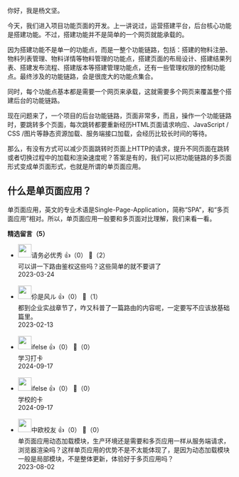你好，我是杨文坚。

今天，我们进入项目功能页面的开发。上一讲说过，运营搭建平台，后台核心功能是搭建功能。不过，搭建功能并不是简单的一个网页就能承载的。

因为搭建功能不是单一的功能点，而是一整个功能链路，包括：搭建的物料注册、物料列表管理、物料详情等物料管理的功能点，搭建页面的布局设计、搭建结果列表、搭建发布流程、搭建版本等搭建管理功能点，还有一些管理权限的控制功能点。最终涉及的功能链路，会是很庞大的功能点集合。

同时，每个功能点基本都是需要一个网页来承载，这就需要多个网页来覆盖整个搭建后台的功能链路。

现在问题来了，一个项目的后台功能链路，页面非常多，而且，操作一个功能链路时，要跳转多个页面，每次跳转都要重新经历HTML页面请求响应、JavaScript / CSS /图片等静态资源加载、服务端接口加载，会经历比较长时间的等待。

那么，有没有方式可以减少页面跳转时页面上HTTP的请求，提升不同页面在跳转或者切换过程中的加载和渲染速度呢？答案是有的，我们可以把功能链路的多页面形式变成单页面形式，也就是所谓的单页面应用。

## 什么是单页面应用？

单页面应用，英文的专业术语是Single-Page-Application，简称“SPA”，和“多页面应用”相对。所以，单页面应用一般要和多页面对比理解，我们来看一看。
<div><strong>精选留言（5）</strong></div><ul>
<li><img src="https://static001.geekbang.org/account/avatar/00/1e/e9/58/7bb2c561.jpg" width="30px"><span>请务必优秀</span> 👍（0） 💬（2）<div>可以讲一下路由鉴权这些吗？这些简单的就不要讲了</div>2023-03-24</li><br/><li><img src="https://static001.geekbang.org/account/avatar/00/0f/a9/bc/abb7bfe3.jpg" width="30px"><span>伱是风ル</span> 👍（0） 💬（1）<div>都到企业实战章节了，咋又科普了一篇路由的内容呢，一定要写不应该放基础篇里。</div>2023-02-13</li><br/><li><img src="https://static001.geekbang.org/account/avatar/00/26/eb/d7/90391376.jpg" width="30px"><span>ifelse</span> 👍（0） 💬（0）<div>学习打卡</div>2024-09-17</li><br/><li><img src="https://static001.geekbang.org/account/avatar/00/26/eb/d7/90391376.jpg" width="30px"><span>ifelse</span> 👍（0） 💬（0）<div>学校的卡</div>2024-09-17</li><br/><li><img src="https://static001.geekbang.org/account/avatar/00/31/4b/77/791d0f5e.jpg" width="30px"><span>中欧校友</span> 👍（0） 💬（0）<div>单页面应用动态加载模块，生产环境还是需要和多页应用一样从服务端请求，浏览器渲染吗？这样单页应用的优势不是不太能体现了，是因为动态加载模块一般是局部模块，不是整体更新，体验好于多页应用吗？</div>2023-08-02</li><br/>
</ul>